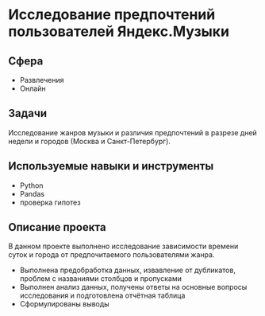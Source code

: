 # Исследование предпочтений пользователей Яндекс.Музыки

## Сфера
* Развлечения
* Онлайн

## Задачи
Исследование жанров музыки и различия предпочтений в разрезе дней недели и городов (Москва и Санкт-Петербург).

## Используемые навыки и инструменты
* Python
* Pandas
* проверка гипотез

## Описание проекта
В данном проекте выполнено исследование зависимости времени суток и города от предпочитаемого пользователями жанра.
* Выполнена предобработка данных, извавление от дубликатов, проблем с названиями столбцов и пропусками
* Выполнен анализ данных, получены ответы на основные вопросы исследования и подготовлена отчётная таблица
* Сформулированы выводы
